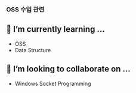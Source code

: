 ### OSS 수업 관련

## 🌱 I’m currently learning ...
  - OSS
  - Data Structure
## 👯 I’m looking to collaborate on ...
  - Windows Socket Programming
